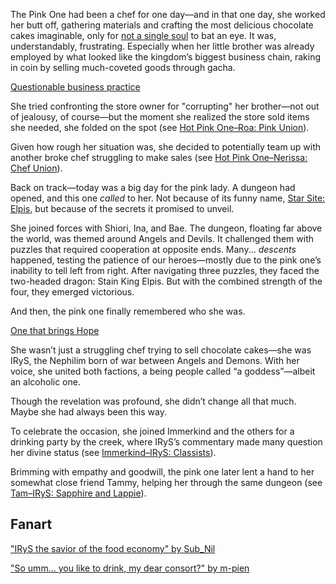 <!-- title: Hot Pink One -->
<!-- status: Alcoholic -->

The Pink One had been a chef for one day—and in that one day, she worked her butt off, gathering materials and crafting the most delicious chocolate cakes imaginable, only for [not a single soul](https://www.youtube.com/live/axlJjQQ_rzU?si=Hk_cFQIe4t9Hkm8x&t=485) to bat an eye. It was, understandably, frustrating. Especially when her little brother was already employed by what looked like the kingdom’s biggest business chain, raking in coin by selling much-coveted goods through gacha.

[Questionable business practice](#embed:https://www.youtube.com/live/axlJjQQ_rzU?si=b8NxQYC2U1P93sbS&t=784)

She tried confronting the store owner for "corrupting" her brother—not out of jealousy, of course—but the moment she realized the store sold items she needed, she folded on the spot (see [Hot Pink One–Roa: Pink Union](#edge:irys-raora)).

Given how rough her situation was, she decided to potentially team up with another broke chef struggling to make sales (see [Hot Pink One–Nerissa: Chef Union](#edge:irys-nerissa)).

Back on track—today was a big day for the pink lady. A dungeon had opened, and this one _called_ to her. Not because of its funny name, [Star Site: Elpis](https://www.youtube.com/live/axlJjQQ_rzU?si=kiT67P23j1CsC3Zx&t=3512), but because of the secrets it promised to unveil.

She joined forces with Shiori, Ina, and Bae. The dungeon, floating far above the world, was themed around Angels and Devils. It challenged them with puzzles that required cooperation at opposite ends. Many... _descents_ happened, testing the patience of our heroes—mostly due to the pink one’s inability to tell left from right. After navigating three puzzles, they faced the two-headed dragon: Stain King Elpis. But with the combined strength of the four, they emerged victorious.

And then, the pink one finally remembered who she was.

[One that brings Hope](#embed:https://www.youtube.com/live/axlJjQQ_rzU?si=0Hi16X4sdeWI_MnW&t=6194)

She wasn’t just a struggling chef trying to sell chocolate cakes—she was IRyS, the Nephilim born of war between Angels and Demons. With her voice, she united both factions, a being people called “a goddess”—albeit an alcoholic one.

Though the revelation was profound, she didn’t change all that much. Maybe she had always been this way.

To celebrate the occasion, she joined Immerkind and the others for a drinking party by the creek, where IRyS’s commentary made many question her divine status (see [Immerkind–IRyS: Classists](#edge:cecilia-irys)).

Brimming with empathy and goodwill, the pink one later lent a hand to her somewhat close friend Tammy, helping her through the same dungeon (see [Tam–IRyS: Sapphire and Lappie](#edge:irys-kronii)).

## Fanart

["IRyS the savior of the food economy" by Sub_Nil](https://x.com/SubNil4/status/1920153037156573445)

["So umm... you like to drink, my dear consort?" by m-pien](https://x.com/mpien6/status/1919430061578461241)

<!-- ina -->
